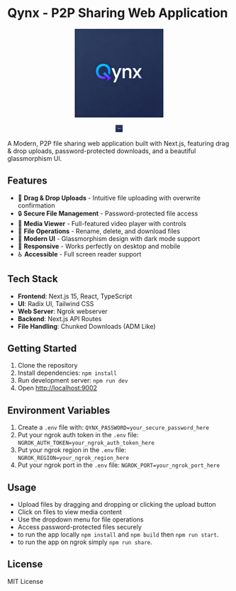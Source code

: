 # Qynx - P2P Sharing Web Application

<p align="center">
  <img src="public/favicon.png" alt="Qynx Logo" width="200" height="auto" />
</p>

<p align="center">
  <img src="public/favicon.png" alt="Qynx Favicon" width="16" height="16" />
</p>

A Modern, P2P file sharing web application built with Next.js, featuring drag & drop uploads, password-protected downloads, and a beautiful glassmorphism UI.

## Features

- 🚀 **Drag & Drop Uploads** - Intuitive file uploading with overwrite confirmation
- 🔒 **Secure File Management** - Password-protected file access
- 🎥 **Media Viewer** - Full-featured video player with controls
- 📁 **File Operations** - Rename, delete, and download files
- 🎨 **Modern UI** - Glassmorphism design with dark mode support
- 📱 **Responsive** - Works perfectly on desktop and mobile
- ♿ **Accessible** - Full screen reader support

## Tech Stack

- **Frontend**: Next.js 15, React, TypeScript
- **UI**: Radix UI, Tailwind CSS
- **Web Server**: Ngrok webserver
- **Backend**: Next.js API Routes
- **File Handling**: Chunked Downloads (ADM Like)

## Getting Started

1. Clone the repository
2. Install dependencies: `npm install`
3. Run development server: `npm run dev`
4. Open [http://localhost:9002](http://localhost:9002)

## Environment Variables

1. Create a `.env` file with: ```QYNX_PASSWORD=your_secure_password_here```
2. Put your ngrok auth token in the `.env` file: ```NGROK_AUTH_TOKEN=your_ngrok_auth_token_here```
3. Put your ngrok region in the `.env` file: ```NGROK_REGION=your_ngrok_region_here```
4. Put your ngrok port in the `.env` file: ```NGROK_PORT=your_ngrok_port_here```

## Usage

- Upload files by dragging and dropping or clicking the upload button
- Click on files to view media content
- Use the dropdown menu for file operations
- Access password-protected files securely
- to run the app locally ``npm install`` and ``npm build`` then ``npm run start``.
- to run the app on ngrok simply ``npm run share``.

## License

MIT License
